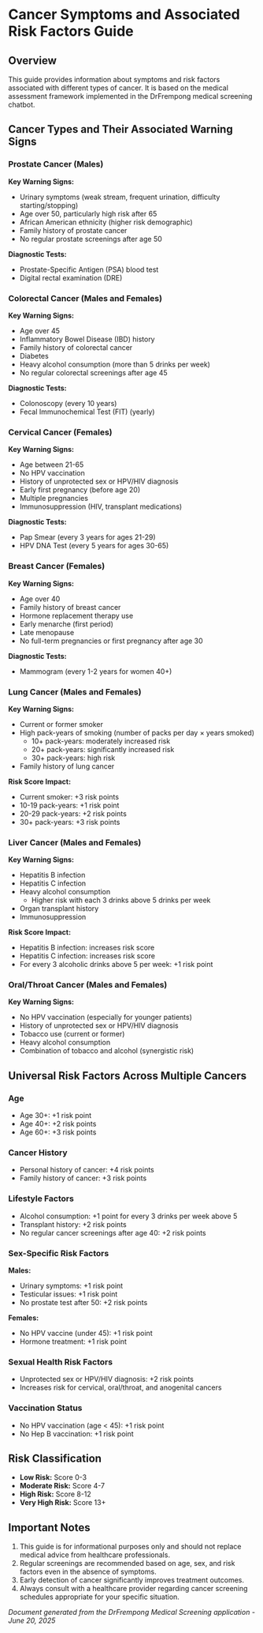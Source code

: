 # Cancer Symptoms and Associated Risk Factors Guide

## Overview
This guide provides information about symptoms and risk factors associated with different types of cancer. It is based on the medical assessment framework implemented in the DrFrempong medical screening chatbot.

## Cancer Types and Their Associated Warning Signs

### Prostate Cancer (Males)
**Key Warning Signs:**
- Urinary symptoms (weak stream, frequent urination, difficulty starting/stopping)
- Age over 50, particularly high risk after 65
- African American ethnicity (higher risk demographic)
- Family history of prostate cancer
- No regular prostate screenings after age 50

**Diagnostic Tests:**
- Prostate-Specific Antigen (PSA) blood test 
- Digital rectal examination (DRE)

### Colorectal Cancer (Males and Females)
**Key Warning Signs:**
- Age over 45
- Inflammatory Bowel Disease (IBD) history
- Family history of colorectal cancer
- Diabetes
- Heavy alcohol consumption (more than 5 drinks per week)
- No regular colorectal screenings after age 45

**Diagnostic Tests:**
- Colonoscopy (every 10 years)
- Fecal Immunochemical Test (FIT) (yearly)

### Cervical Cancer (Females)
**Key Warning Signs:**
- Age between 21-65
- No HPV vaccination
- History of unprotected sex or HPV/HIV diagnosis
- Early first pregnancy (before age 20)
- Multiple pregnancies
- Immunosuppression (HIV, transplant medications)

**Diagnostic Tests:**
- Pap Smear (every 3 years for ages 21-29)
- HPV DNA Test (every 5 years for ages 30-65)

### Breast Cancer (Females)
**Key Warning Signs:**
- Age over 40
- Family history of breast cancer
- Hormone replacement therapy use
- Early menarche (first period) 
- Late menopause
- No full-term pregnancies or first pregnancy after age 30

**Diagnostic Tests:**
- Mammogram (every 1-2 years for women 40+)

### Lung Cancer (Males and Females)
**Key Warning Signs:**
- Current or former smoker
- High pack-years of smoking (number of packs per day × years smoked)
  - 10+ pack-years: moderately increased risk
  - 20+ pack-years: significantly increased risk
  - 30+ pack-years: high risk
- Family history of lung cancer

**Risk Score Impact:**
- Current smoker: +3 risk points
- 10-19 pack-years: +1 risk point
- 20-29 pack-years: +2 risk points
- 30+ pack-years: +3 risk points

### Liver Cancer (Males and Females)
**Key Warning Signs:**
- Hepatitis B infection
- Hepatitis C infection
- Heavy alcohol consumption
  - Higher risk with each 3 drinks above 5 drinks per week
- Organ transplant history
- Immunosuppression

**Risk Score Impact:**
- Hepatitis B infection: increases risk score
- Hepatitis C infection: increases risk score
- For every 3 alcoholic drinks above 5 per week: +1 risk point

### Oral/Throat Cancer (Males and Females)
**Key Warning Signs:**
- No HPV vaccination (especially for younger patients)
- History of unprotected sex or HPV/HIV diagnosis
- Tobacco use (current or former)
- Heavy alcohol consumption
- Combination of tobacco and alcohol (synergistic risk)

## Universal Risk Factors Across Multiple Cancers

### Age
- Age 30+: +1 risk point
- Age 40+: +2 risk points
- Age 60+: +3 risk points

### Cancer History
- Personal history of cancer: +4 risk points
- Family history of cancer: +3 risk points

### Lifestyle Factors
- Alcohol consumption: +1 point for every 3 drinks per week above 5
- Transplant history: +2 risk points
- No regular cancer screenings after age 40: +2 risk points

### Sex-Specific Risk Factors
**Males:**
- Urinary symptoms: +1 risk point
- Testicular issues: +1 risk point
- No prostate test after 50: +2 risk points

**Females:**
- No HPV vaccine (under 45): +1 risk point
- Hormone treatment: +1 risk point

### Sexual Health Risk Factors
- Unprotected sex or HPV/HIV diagnosis: +2 risk points
- Increases risk for cervical, oral/throat, and anogenital cancers

### Vaccination Status
- No HPV vaccination (age < 45): +1 risk point
- No Hep B vaccination: +1 risk point

## Risk Classification
- **Low Risk:** Score 0-3
- **Moderate Risk:** Score 4-7
- **High Risk:** Score 8-12
- **Very High Risk:** Score 13+

## Important Notes
1. This guide is for informational purposes only and should not replace medical advice from healthcare professionals.
2. Regular screenings are recommended based on age, sex, and risk factors even in the absence of symptoms.
3. Early detection of cancer significantly improves treatment outcomes.
4. Always consult with a healthcare provider regarding cancer screening schedules appropriate for your specific situation.

*Document generated from the DrFrempong Medical Screening application - June 20, 2025*
